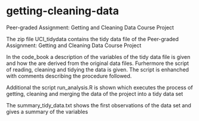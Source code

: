 # getting-cleaning-data
Peer-graded Assignment: Getting and Cleaning Data Course Project

The zip file UCI_tidydata contains the tidy data file of the Peer-graded Assignment: Getting and Cleaning Data Course Project

In the code_book a description of the variables of the tidy data file is given and how the are derived from the original data files. 
Furhermore the script of reading, cleaning and tidying the data is given. The script is enhanched with comments describing the procedure followed.

Additional the script run_analysis.R is shown which executes the process of getting, cleaning and merging the data of the project into a tidy data set

The summary_tidy_data.txt shows the first observations of the data set and gives a summary of the variables
